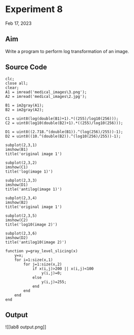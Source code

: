 # Experiment 8
Feb 17, 2023

## Aim
Write a program to perform log transformation of an image.

## Source Code
```
clc;
close all;
clear;
A1 = imread('medical_images\3.png');
A2 = imread('medical_images\2.jpg');

B1 = im2gray(A1);
B2 = im2gray(A2);

C1 = uint8(log(double(B1)+1).*((255)/log10(256)));
C2 = uint8(log10(double(B2)+1).*((255)/log10(256)));

D1 = uint8((2.718.^(double(B1)).^(log(256)/255))-1);
D2 = uint8((10.^(double(B2)).^(log10(256)/255))-1);

subplot(2,3,1)
imshow(B1)
title('original image 1')

subplot(2,3,2)
imshow(C1)
title('log(image 1)')

subplot(2,3,3)
imshow(D1)
title('antilog(image 1)')

subplot(2,3,4)
imshow(B2)
title('original image 1')

subplot(2,3,5)
imshow(C2)
title('log10(image 2)')

subplot(2,3,6)
imshow(D2)
title('antilog10(image 2)')

function y=gray_level_slicing(x)
    y=x;
    for i=1:size(x,1)
        for j=1:size(x,2)
            if x(i,j)>200 || x(i,j)<100
                y(i,j)=0;
            else
                y(i,j)=255;
            end
        end
    end
end
```

## Output
<span class="centerImg">![[lab8 output.png]]</span>
